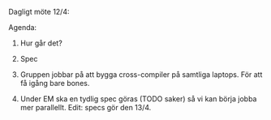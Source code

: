 Dagligt möte 12/4:

Agenda:
1. Hur går det?
2. Spec

1. Gruppen jobbar på att bygga cross-compiler på samtliga laptops. För att få igång bare bones.

2. Under EM ska en tydlig spec göras (TODO saker) så vi kan börja jobba mer parallellt.
Edit: specs gör den 13/4.

